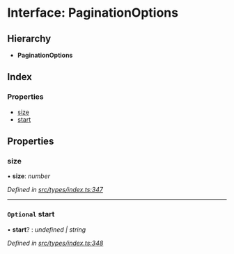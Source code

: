 # Interface: PaginationOptions

## Hierarchy

* **PaginationOptions**

## Index

### Properties

* [size](types.paginationoptions.md#size)
* [start](types.paginationoptions.md#optional-start)

## Properties

###  size

• **size**: *number*

*Defined in [src/types/index.ts:347](https://github.com/PolymathNetwork/polymesh-sdk/blob/d7c2770/src/types/index.ts#L347)*

___

### `Optional` start

• **start**? : *undefined | string*

*Defined in [src/types/index.ts:348](https://github.com/PolymathNetwork/polymesh-sdk/blob/d7c2770/src/types/index.ts#L348)*
